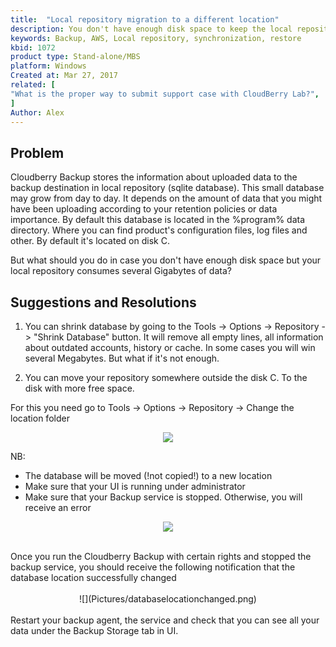 ```yaml
---
title:  "Local repository migration to a different location"
description: You don't have enough disk space to keep the local repository in the default location  
keywords: Backup, AWS, Local repository, synchronization, restore
kbid: 1072
product type: Stand-alone/MBS
platform: Windows
Created at: Mar 27, 2017
related: [
"What is the proper way to submit support case with CloudBerry Lab?",
]
Author: Alex
---
```


## Problem

Cloudberry Backup stores the information about uploaded data to the backup destination in local repository (sqlite database). This small database may grow from day to day. It depends on the amount of data that you might have been uploading according to your retention policies or data importance. By default this database is located in the %program% data directory. Where you can find product's configuration files, log files and other. By default it's located on disk C.

But what should you do in case you don't have enough disk space but your local repository consumes several Gigabytes of data?

## Suggestions and Resolutions

1. You can shrink database by going to the Tools -> Options -> Repository -> "Shrink Database" button.
It will remove all empty lines, all information about outdated accounts, history or cache. In some cases you will win several Megabytes. But what if it's not enough.

2. You can move your repository somewhere outside the disk C. To the disk with more free space.

For this you need go to Tools -> Options -> Repository -> Change the location folder

<center>

![](Pictures/repolocation.png)

</center>

NB:

* The database will be moved (!not copied!) to a new location
* Make sure that your UI is running under administrator
* Make sure that your Backup service is stopped. Otherwise, you will receive an error

<center>

![](Pictures/movingrepository.png)

</center>
<br>
Once you run the Cloudberry Backup with certain rights and stopped the backup service, you should receive the following notification that the database location successfully changed

<center>
<br>
![](Pictures/databaselocationchanged.png)

</center>
<br>
Restart your backup agent, the service and check that you can see all your data under the Backup Storage tab in UI.
